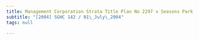 ```yaml
---
title: Management Corporation Strata Title Plan No 2297 v Seasons Park Ltd
subtitle: "[2004] SGHC 142 / 01\_July\_2004"
tags: null

---
```


